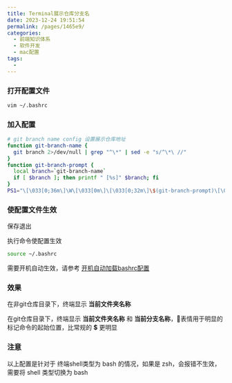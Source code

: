 ```yaml
---
title: Terminal展示仓库分支名
date: 2023-12-24 19:51:54
permalink: /pages/1465e9/
categories:
  - 前端知识体系
  - 软件开发
  - mac配置
tags:
  - 
---
```


### 打开配置文件
```bash
vim ~/.bashrc
```

### 加入配置
```bash
# git branch name config 设置展示仓库地址
function git-branch-name {
  git branch 2>/dev/null | grep "^\*" | sed -e "s/^\*\ //"
}
function git-branch-prompt {
  local branch=`git-branch-name`
  if [ $branch ]; then printf " [%s]" $branch; fi
}
PS1="\[\033[0;36m\]\W\[\033[0m\]\[\033[0;32m\]\$(git-branch-prompt)\[\033[0m\] 😬 "
```

### 使配置文件生效

保存退出

执行命令使配置生效

```bash
source ~/.bashrc
```

需要开机自动生效，请参考 [开机自动加载bashrc配置](/pages/babf5a/)

### 效果

在非git仓库目录下，终端显示 <strong>当前文件夹名称</strong>

在git仓库目录下，终端显示 <strong>当前文件夹名称</strong> 和 <strong>当前分支名称</strong>，😬表情用于明显的标记命令的起始位置，比常规的 <strong>$</strong> 更明显

<g-img name="ternimal_show_branch_name.png" style="margin-top:20px" />

### 注意

以上配置是针对于 终端shell类型为 bash 的情况，如果是 zsh，会报错不生效，需要将 shell 类型切换为 bash
